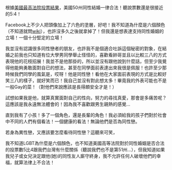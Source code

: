 根據[美國最高法院投票結果](http://www.slate.com/blogs/the_slatest/2015/06/26/supreme_court_legalizes_gay_marriage_here_is_the_beautiful_last_paragraph.html)，美國50州同性結婚一律合法！聽說票數還是很接近的5:4！

Facebook上不少人把頭像加上了六色的塗層，好吧！我不知道為什麼是六個顏色（不知道就問[wiki](https://en.wikipedia.org/wiki/LGBT)），也許沒多久之後就拿掉了！但我還是想表達支持同性婚姻的立場！一個十分堅定的立場！

我並沒有認識很多同性戀者的朋友，也許我不是個適合吐訴這個秘密的對象，在結婚之前我也只知道有位大學男同學舉止怪怪的，喜歡看帥哥並且以比較三八的方式表現他的花枝招展！我並不是他那掛的，所以並沒有跟他說到什麼話，但至少我覺得他能夠勇敢面對自已的想法，甚至在同學面前表達出來我很是佩服！也許至少那時候我們同學的風氣是，哎呀！他是同性戀！看他在大家面前表現的方式是比較好笑三八的樣子，就好笑而已！我自己並沒有對此想太多！畢竟我的外表可能也不是一般Gay的菜！（對他們來說應該是長得頗安全才是！）

試想如果我是他，就算真實面對自己的性向，努力的尋找真愛，那會是多痛苦呢？這應該是我永遠無法體會的！因為我不喜歡跟男生親熱的感覺...

直到我有了小孩！多了一個角色，還是長輩的角色！我必須給我的孩子們對於社會中不同的人們有個看法！一個健康的看法！無論他們是否為同性戀。

若身為異性戀，又應該要怎麼看待同性戀？這聽來可笑，

我不知道LGBT為什麼是六個顏色，也不知道美國高等法院對於同性婚姻是否合法的投票數5比4跟我們台灣有什麼關係（聽說我們也不是第51州...），但我知道如果我兒子或女兒決定跟他(她)的同性友人廝守終身，我不允許任何人破壞他們的幸福，就算法律上不合法！
